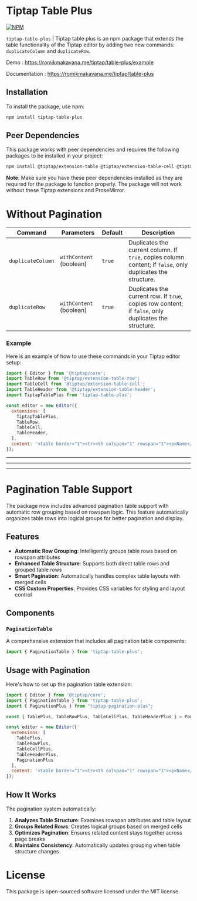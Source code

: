 
# Tiptap Table Plus
[![NPM](https://img.shields.io/npm/v/tiptap-table-plus.svg)](https://www.npmjs.com/package/tiptap-table-plus)

`tiptap-table-plus` | Tiptap table plus is an npm package that extends the table functionality of the Tiptap editor by adding two new commands: `duplicateColumn` and `duplicateRow`.

Demo : https://romikmakavana.me/tiptap/table-plus/example

Documentation : https://romikmakavana.me/tiptap/table-plus


## Installation

To install the package, use npm:

```bash
npm install tiptap-table-plus
```

## Peer Dependencies

This package works with peer dependencies and requires the following packages to be installed in your project:

```bash
npm install @tiptap/extension-table @tiptap/extension-table-cell @tiptap/extension-table-header @tiptap/extension-table-row @tiptap/pm
```

**Note**: Make sure you have these peer dependencies installed as they are required for the package to function properly. The package will not work without these Tiptap extensions and ProseMirror.

# Without Pagination

| Command           | Parameters              | Default | Description                                                                                                 |
| ----------------- | ----------------------- | ------- | ----------------------------------------------------------------------------------------------------------- |
| `duplicateColumn` | `withContent` (boolean) | `true`  | Duplicates the current column. If `true`, copies column content; if `false`, only duplicates the structure. |
| `duplicateRow`    | `withContent` (boolean) | `true`  | Duplicates the current row. If `true`, copies row content; if `false`, only duplicates the structure.       |


### Example

Here is an example of how to use these commands in your Tiptap editor setup:
```js
import { Editor } from '@tiptap/core';
import TableRow from '@tiptap/extension-table-row';
import TableCell from '@tiptap/extension-table-cell';
import TableHeader from '@tiptap/extension-table-header';
import TiptapTablePlus from 'tiptap-table-plus';

const editor = new Editor({
  extensions: [
    TiptapTablePlus,
    TableRow,
    TableCell,
    TableHeader,
  ],
  content: '<table border="1"><tr><th colspan="1" rowspan="1"><p>Name</p></th><th colspan="1" rowspan="1"><p>Region</p></th><th colspan="1" rowspan="1"><p>Country</p></th></tr><tr><td colspan="1" rowspan="1"><p>Liberty Hays</p></td><td colspan="1" rowspan="1"><p>Araucanía</p></td><td colspan="1" rowspan="1"><p>Canada</p></td></tr></table>',
});
```

---------------
---------------
---------------

# Pagination Table Support

The package now includes advanced pagination table support with automatic row grouping based on rowspan logic. This feature automatically organizes table rows into logical groups for better pagination and display.

## Features

- **Automatic Row Grouping**: Intelligently groups table rows based on rowspan attributes
- **Enhanced Table Structure**: Supports both direct table rows and grouped table rows
- **Smart Pagination**: Automatically handles complex table layouts with merged cells
- **CSS Custom Properties**: Provides CSS variables for styling and layout control

## Components

### `PaginationTable`
A comprehensive extension that includes all pagination table components:

```js
import { PaginationTable } from 'tiptap-table-plus';
```

## Usage with Pagination

Here's how to set up the pagination table extension:

```js
import { Editor } from '@tiptap/core';
import { PaginationTable } from 'tiptap-table-plus';
import { PaginationPlus } from "tiptap-pagination-plus";

const { TablePlus, TableRowPlus, TableCellPlus, TableHeaderPlus } = PaginationTable;

const editor = new Editor({
  extensions: [
    TablePlus,
    TableRowPlus,
    TableCellPlus,
    TableHeaderPlus,
    PaginationPlus
  ],
  content: '<table border="1"><tr><th colspan="1" rowspan="1"><p>Name</p></th><th colspan="1" rowspan="1"><p>Region</p></th><th colspan="1" rowspan="1"><p>Country</p></th></tr><tr><td colspan="1" rowspan="1"><p>Liberty Hays</p></td><td colspan="1" rowspan="1"><p>Araucanía</p></td><td colspan="1" rowspan="1"><p>Canada</p></td></tr></table>',
});
```

## How It Works

The pagination system automatically:

1. **Analyzes Table Structure**: Examines rowspan attributes and table layout
2. **Groups Related Rows**: Creates logical groups based on merged cells
3. **Optimizes Pagination**: Ensures related content stays together across page breaks
4. **Maintains Consistency**: Automatically updates grouping when table structure changes


# License
This package is open-sourced software licensed under the MIT license.

